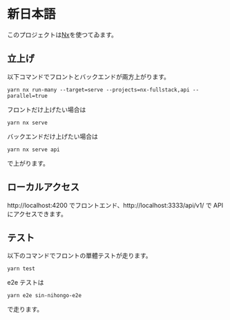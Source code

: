 # 新日本語

このプロジェクトは[Nx](https://nx.dev)を使つてゐます。

## 立上げ

以下コマンドでフロントとバックエンドが兩方上がります。

```
yarn nx run-many --target=serve --projects=nx-fullstack,api --parallel=true
```

フロントだけ上げたい場合は

```
yarn nx serve
```

バックエンドだけ上げたい場合は

```
yarn nx serve api
```

で上がります。

## ローカルアクセス

http://localhost:4200 でフロントエンド、http://localhost:3333/api/v1/ で API にアクセスできます。

## テスト

以下のコマンドでフロントの單體テストが走ります。

```
yarn test
```

e2e テストは

```
yarn e2e sin-nihongo-e2e
```

で走ります。
